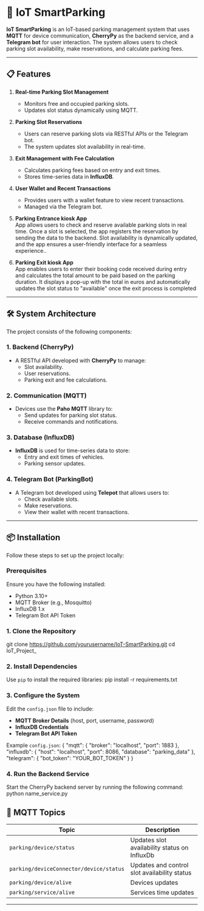 # 🚗 IoT SmartParking

**IoT SmartParking** is an IoT-based parking management system that uses **MQTT** for device communication, **CherryPy** as the backend service, and a **Telegram bot** for user interaction. The system allows users to check parking slot availability, make reservations, and calculate parking fees.

---

## 📋 Features

1. **Real-time Parking Slot Management**  
   - Monitors free and occupied parking slots.  
   - Updates slot status dynamically using MQTT.

2. **Parking Slot Reservations**  
   - Users can reserve parking slots via RESTful APIs or the Telegram bot.  
   - The system updates slot availability in real-time.

3. **Exit Management with Fee Calculation**  
   - Calculates parking fees based on entry and exit times.  
   - Stores time-series data in **InfluxDB**.

4. **User Wallet and Recent Transactions**  
   - Provides users with a wallet feature to view recent transactions.  
   - Managed via the Telegram bot.
  
5. **Parking Entrance kiosk App**  
   App allows users to check and reserve available parking slots in real time. Once a slot is selected, the app registers the reservation by sending the data to the backend. Slot availability is dynamically updated, and the app ensures a user-friendly interface for a seamless experience..
  
6. **Parking Exit kiosk App**  
   App enables users to enter their booking code received during entry and calculates the total amount to be paid based on the parking duration. It displays a pop-up with the total in euros and automatically updates the slot status to "available" once the exit process is completed

---

## 🛠️ System Architecture

The project consists of the following components:

### 1. **Backend (CherryPy)**
- A RESTful API developed with **CherryPy** to manage:
  - Slot availability.
  - User reservations.
  - Parking exit and fee calculations.

### 2. **Communication (MQTT)**
- Devices use the **Paho MQTT** library to:
  - Send updates for parking slot status.
  - Receive commands and notifications.

### 3. **Database (InfluxDB)**
- **InfluxDB** is used for time-series data to store:
  - Entry and exit times of vehicles.
  - Parking sensor updates.

### 4. **Telegram Bot (ParkingBot)**
- A Telegram bot developed using **Telepot** that allows users to:
  - Check available slots.
  - Make reservations.
  - View their wallet with recent transactions.

---

## 📦 Installation

Follow these steps to set up the project locally:

### **Prerequisites**
Ensure you have the following installed:
- Python 3.10+
- MQTT Broker (e.g., Mosquitto)
- InfluxDB 1.x
- Telegram Bot API Token

### **1. Clone the Repository**
git clone https://github.com/yourusername/IoT-SmartParking.git
cd IoT_Project_

### 2. Install Dependencies

Use `pip` to install the required libraries:
pip install -r requirements.txt

### 3. Configure the System

Edit the `config.json` file to include:

- **MQTT Broker Details** (host, port, username, password)
- **InfluxDB Credentials**
- **Telegram Bot API Token**

Example `config.json`:
{
  "mqtt": {
    "broker": "localhost",
    "port": 1883
  },
  "influxdb": {
    "host": "localhost",
    "port": 8086,
    "database": "parking_data"
  },
  "telegram": {
    "bot_token": "YOUR_BOT_TOKEN"
  }
}

### 4. Run the Backend Service

Start the CherryPy backend server by running the following command:
python name_service.py

## 📡 MQTT Topics

| Topic               | Description                        |
|---------------------|------------------------------------|
| `parking/device/status`    | Updates slot availability status on InfluxDb |
| `parking/deviceConnector/device/status`    | Updates and control slot availability status |
| `parking/device/alive`     | Devices updates                | 
| `parking/service/alive`      | Services time updates                 |

---





